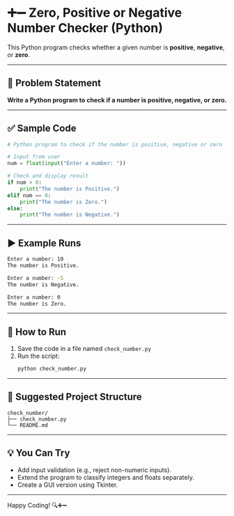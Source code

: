 # ➕➖ Zero, Positive or Negative Number Checker (Python)

This Python program checks whether a given number is **positive**, **negative**, or **zero**.

---

## 📌 Problem Statement

**Write a Python program to check if a number is positive, negative, or zero.**

---

## ✅ Sample Code

```python
# Python program to check if the number is positive, negative or zero

# Input from user
num = float(input("Enter a number: "))

# Check and display result
if num > 0:
    print("The number is Positive.")
elif num == 0:
    print("The number is Zero.")
else:
    print("The number is Negative.")
```

---

## ▶️ Example Runs

```bash
Enter a number: 10
The number is Positive.
```

```bash
Enter a number: -5
The number is Negative.
```

```bash
Enter a number: 0
The number is Zero.
```

---

## 🚀 How to Run

1. Save the code in a file named `check_number.py`
2. Run the script:
   ```bash
   python check_number.py
   ```

---

## 📁 Suggested Project Structure

```
check_number/
├── check_number.py
└── README.md
```

---

## 💡 You Can Try

- Add input validation (e.g., reject non-numeric inputs).
- Extend the program to classify integers and floats separately.
- Create a GUI version using Tkinter.

---

Happy Coding! 🔍➕➖